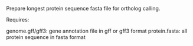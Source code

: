 Prepare longest protein sequence fasta file for ortholog calling.

Requires:

genome.gff/gff3: gene annotation file in gff or gff3 format
protein.fasta: all protein sequence in fasta format
